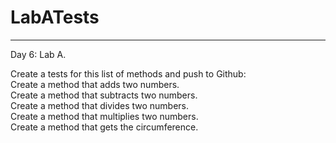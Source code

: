 # LabATests
-------
Day 6: Lab A. 

Create a tests for this list of methods and push to Github:  
Create a method that adds two numbers.  
Create a method that subtracts two numbers.  
Create a method that divides two numbers.  
Create a method that multiplies two numbers.  
Create a method that gets the circumference.  
